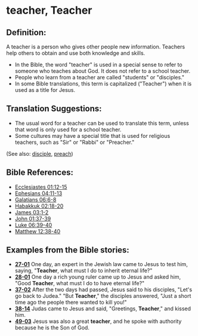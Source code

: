 # teacher, Teacher #

## Definition: ##

A teacher is a person who gives other people new information. Teachers help others to obtain and use both knowledge and skills.

* In the Bible, the word "teacher" is used in a special sense to refer to someone who teaches about God. It does not refer to a school teacher.
* People who learn from a teacher are called "students" or "disciples."
* In some Bible translations, this term is capitalized ("Teacher") when it is used as a title for Jesus.

## Translation Suggestions: ##

* The usual word for a teacher can be used to translate this term, unless that word is only used for a school teacher.
* Some cultures may have a special title that is used for religious teachers, such as "Sir" or "Rabbi" or "Preacher."
 

(See also: [disciple](../kt/disciple.md), [preach](../other/preach.md))

## Bible References: ##

* [Ecclesiastes 01:12-15](https://door43.org/en/bible/notes/ecc/01/12)
* [Ephesians 04:11-13](https://door43.org/en/bible/notes/eph/04/11)
* [Galatians 06:6-8](https://door43.org/en/bible/notes/gal/06/06)
* [Habakkuk 02:18-20](https://door43.org/en/bible/notes/hab/02/18)
* [James 03:1-2](https://door43.org/en/bible/notes/jas/03/01)
* [John 01:37-39](https://door43.org/en/bible/notes/jhn/01/37)
* [Luke 06:39-40](https://door43.org/en/bible/notes/luk/06/39)
* [Matthew 12:38-40](https://door43.org/en/bible/notes/mat/12/38)

## Examples from the Bible stories: ##

* __[27-01](https://door43.org/en/obs/notes/frames/27-01)__ One day, an expert in the Jewish law came to Jesus to test him, saying, "__Teacher__, what must I do to inherit eternal life?"
* __[28-01](https://door43.org/en/obs/notes/frames/28-01)__ One day a rich young ruler came up to Jesus and asked him, "Good __Teacher__, what must I do to have eternal life?"
* __[37-02](https://door43.org/en/obs/notes/frames/37-02)__ After the two days had passed, Jesus said to his disciples, "Let's go back to Judea." "But __Teacher__," the disciples answered, "Just a short time ago the people there wanted to kill you!"
* __[38-14](https://door43.org/en/obs/notes/frames/38-14)__ Judas came to Jesus and said, "Greetings, __Teacher__," and kissed him.
* __[49-03](https://door43.org/en/obs/notes/frames/49-03)__ Jesus was also a great __teacher__, and he spoke with authority because he is the Son of God.


